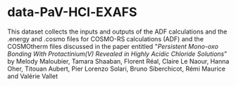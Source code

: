 # data-PaV-HCl-EXAFS
This dataset collects the inputs and outputs of the ADF calculations and the .energy and .cosmo files for COSMO-RS calculations (ADF) and the COSMOtherm files discussed in the paper entitled "<i>Persistent Mono-oxo Bonding With Protactinium(V) Revealed in Highly Acidic Chloride Solutions</i>" by Melody Maloubier, Tamara Shaaban, Florent Réal, Claire Le Naour, Hanna Oher, Titouan Aubert, Pier Lorenzo Solari, Bruno Siberchicot, Rémi Maurice and Valérie Vallet
